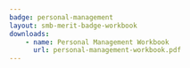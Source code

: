 ```yaml
---
badge: personal-management
layout: smb-merit-badge-workbook
downloads:
    - name: Personal Management Workbook
      url: personal-management-workbook.pdf
---
```

